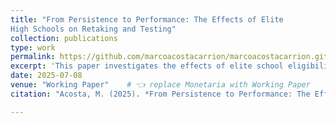 ```yaml
---
title: "From Persistence to Performance: The Effects of Elite
High Schools on Retaking and Testing"
collection: publications
type: work
permalink: https://github.com/marcoacostacarrion/marcoacostacarrion.github.io/blob/master/files/JMP_draft.pdf
excerpt: 'This paper investigates the effects of elite school eligibility on retake probability and effort in the context of the centralized admission system in Mexico's metropolitan area, where upper secondary schools predominantly use entrance exam test scores to determine student admissions. Notably, elite high schools require an additional criterion: a middle school GPA of at least 7 out of 10. Using this policy rule, I employ  regression discontinuity estimates comparing students that are eligible and ineligible to attend elite schools. I find that eligible students are more likely to retake the entrance exam and perform better. In addition, their families increase spending on private preparatory courses, and they do not show significant differences, with respect to ineligible students, in self-reported anxiety, aggression, depression, or attention indicators.'
date: 2025-07-08
venue: "Working Paper"    # 👈 replace Monetaria with Working Paper
citation: "Acosta, M. (2025). *From Persistence to Performance: The Effects of Elite High Schools on Retaking and Testing*. Draft <i>manuscript<i>."

---
```


